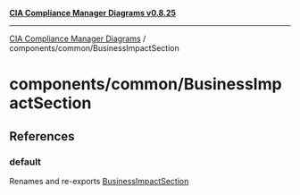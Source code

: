 [**CIA Compliance Manager Diagrams v0.8.25**](../../../README.md)

***

[CIA Compliance Manager Diagrams](../../../modules.md) / components/common/BusinessImpactSection

# components/common/BusinessImpactSection

## References

### default

Renames and re-exports [BusinessImpactSection](../../variables/BusinessImpactSection.md)
